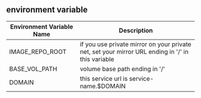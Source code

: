 ## environment variable 

| Environment Variable Name| Description |
|-----------------|-------------------------------------------------------------------------------------|
| IMAGE_REPO_ROOT | if you use private mirror on your private net, set your mirror URL ending in '/' in this variable |
| BASE_VOL_PATH   | volume base path ending in '/' |
| DOMAIN | this service url is service-name.$DOMAIN |